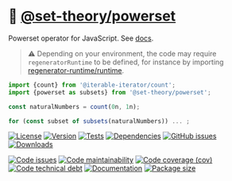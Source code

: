 :bowling: [@set-theory/powerset](https://set-theory.github.io/powerset)
==

Powerset operator for JavaScript.
See [docs](https://set-theory.github.io/powerset/index.html).

> :warning: Depending on your environment, the code may require
> `regeneratorRuntime` to be defined, for instance by importing
> [regenerator-runtime/runtime](https://www.npmjs.com/package/regenerator-runtime).

```js
import {count} from '@iterable-iterator/count';
import {powerset as subsets} from '@set-theory/powerset';

const naturalNumbers = count(0n, 1n);

for (const subset of subsets(naturalNumbers)) ... ;
```

[![License](https://img.shields.io/github/license/set-theory/powerset.svg)](https://raw.githubusercontent.com/set-theory/powerset/main/LICENSE)
[![Version](https://img.shields.io/npm/v/@set-theory/powerset.svg)](https://www.npmjs.org/package/@set-theory/powerset)
[![Tests](https://img.shields.io/github/actions/workflow/status/set-theory/powerset/ci.yml?branch=main&event=push&label=tests)](https://github.com/set-theory/powerset/actions/workflows/ci.yml?query=branch:main)
[![Dependencies](https://img.shields.io/librariesio/github/set-theory/powerset.svg)](https://github.com/set-theory/powerset/network/dependencies)
[![GitHub issues](https://img.shields.io/github/issues/set-theory/powerset.svg)](https://github.com/set-theory/powerset/issues)
[![Downloads](https://img.shields.io/npm/dm/@set-theory/powerset.svg)](https://www.npmjs.org/package/@set-theory/powerset)

[![Code issues](https://img.shields.io/codeclimate/issues/set-theory/powerset.svg)](https://codeclimate.com/github/set-theory/powerset/issues)
[![Code maintainability](https://img.shields.io/codeclimate/maintainability/set-theory/powerset.svg)](https://codeclimate.com/github/set-theory/powerset/trends/churn)
[![Code coverage (cov)](https://img.shields.io/codecov/c/gh/set-theory/powerset/main.svg)](https://codecov.io/gh/set-theory/powerset)
[![Code technical debt](https://img.shields.io/codeclimate/tech-debt/set-theory/powerset.svg)](https://codeclimate.com/github/set-theory/powerset/trends/technical_debt)
[![Documentation](https://set-theory.github.io/powerset/badge.svg)](https://set-theory.github.io/powerset/source.html)
[![Package size](https://img.shields.io/bundlephobia/minzip/@set-theory/powerset)](https://bundlephobia.com/result?p=@set-theory/powerset)
